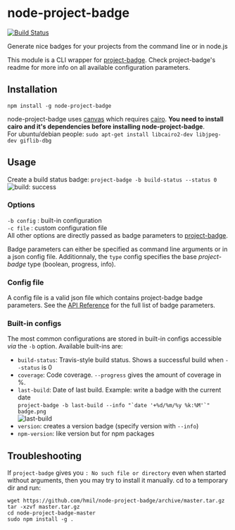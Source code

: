 node-project-badge
==================
[![Build Status](https://travis-ci.org/hmil/node-project-badge.svg?branch=master)](https://travis-ci.org/hmil/node-project-badge)

Generate nice badges for your projects from the command line or in node.js

This module is a CLI wrapper for [project-badge](https://github.com/hmil/project-badge). Check project-badge's readme for more info on all available configuration parameters.

## Installation

`npm install -g node-project-badge`

node-project-badge uses [canvas](https://github.com/Automattic/node-canvas) which requires [cairo](http://cairographics.org/).
**You need to install cairo and it's dependencies before installing node-project-badge**.  
For ubuntu/debian people: `sudo apt-get install libcairo2-dev libjpeg-dev giflib-dbg`

## Usage

Create a build status badge:
`project-badge -b build-status --status 0`  
![build: success](https://raw.githubusercontent.com/hmil/node-project-badge/master/images/build-success.png)

### Options
 `-b config` : built-in configuration  
 `-c file` : custom configuration file  
All other options are directly passed as badge parameters to [project-badge](https://github.com/hmil/project-badge).  

Badge parameters can either be specified as command line arguments or in a json config file. Additionnaly, the `type` config specifies the base *project-badge* type (boolean, progress, info).

### Config file
A config file is a valid json file which contains project-badge badge parameters. See the [API Reference](https://github.com/hmil/project-badge#api-reference) for the full list of badge parameters.

### Built-in configs
The most common configurations are stored in built-in configs accessible *via* the `-b` option. Available built-ins are:
 - `build-status`: Travis-style build status. Shows a successful build when `--status` is 0
 - `coverage`: Code coverage. `--progress` gives the amount of coverage in %.
 - `last-build`: Date of last build.  Example: write a badge with the current date  
   ```project-badge -b last-build --info "`date '+%d/%m/%y %k:%M'`" badge.png```  
   ![last-build](https://raw.githubusercontent.com/hmil/node-project-badge/master/images/last-build.png)
 - `version`: creates a version badge (specify version with `--info`)
 - `npm-version`: like version but for npm packages

## Troubleshooting
If `project-badge` gives you `: No such file or directory` even when started without arguments,
then you may try to install it manually. cd to a temporary dir and run:
```
wget https://github.com/hmil/node-project-badge/archive/master.tar.gz
tar -xzvf master.tar.gz
cd node-project-badge-master
sudo npm install -g .
```

